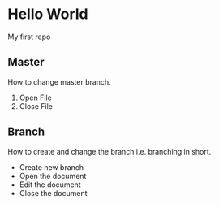 # Hello World
My first repo

## Master
How to change master branch.

1. Open File
2. Close File

## Branch

How to create and change the branch i.e. branching in short.

- Create new branch
- Open the document
- Edit the document
- Close the document
